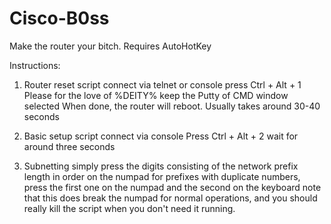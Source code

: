 # Cisco-B0ss
Make the router your bitch. Requires AutoHotKey

Instructions: 

1. Router reset script
  connect via telnet or console
  press Ctrl + Alt + 1
  Please for the love of %DEITY% keep the Putty of CMD window selected
  When done, the router will reboot. Usually takes around 30-40 seconds

2. Basic setup script
  connect via console
  Press Ctrl + Alt + 2
  wait for around three seconds

3. Subnetting
  simply press the digits consisting of the network prefix length in order on the numpad
  for prefixes with duplicate numbers, press the first one on the numpad and the second on the keyboard
  note that this does break the numpad for normal operations, and you should really kill the script when you don't need it running. 
